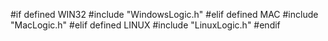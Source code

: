#if defined WIN32
	#include "WindowsLogic.h"
#elif defined MAC
    #include "MacLogic.h"
#elif defined LINUX
    #include "LinuxLogic.h"
#endif
